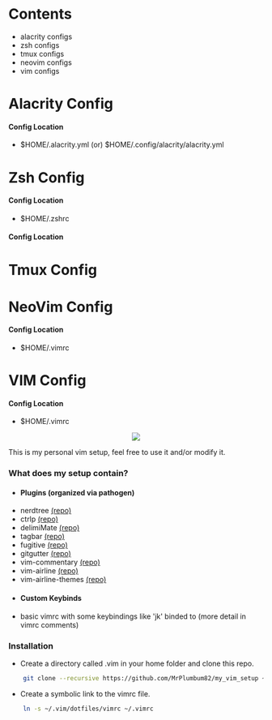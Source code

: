 # Contents
  - alacrity configs
  - zsh configs
  - tmux configs
  - neovim configs
  - vim configs

# Alacrity Config
#### Config Location
  - $HOME/.alacrity.yml (or) $HOME/.config/alacrity/alacrity.yml

# Zsh Config
#### Config Location
  - $HOME/.zshrc

#### Config Location
# Tmux Config

# NeoVim Config
#### Config Location
  - $HOME/.vimrc

# VIM Config
#### Config Location
  - $HOME/.vimrc

<p align="center">
  <img src="https://cloud.githubusercontent.com/assets/11234396/18296957/ad2a37fa-74c6-11e6-9041-3711078c8645.png"/>
</p>

This is my personal vim setup, feel free to use it and/or modify it.

### What does my setup contain?

  - #### Plugins (organized via pathogen)

* nerdtree [(repo)](https://github.com/scrooloose/nerdtree)
* ctrlp [(repo)](https://github.com/kien/ctrlp.vim)
* delimiMate [(repo)](https://github.com/Raimondi/delimitMate)
* tagbar [(repo)](https://github.com/majutsushi/tagbar)
* fugitive [(repo)](https://github.com/tpope/vim-fugitive)
* gitgutter [(repo)](https://github.com/airblade/vim-gitgutter)
* vim-commentary [(repo)](https://github.com/tpope/vim-commentary)
* vim-airline [(repo)](https://github.com/vim-airline/vim-airline)
* vim-airline-themes [(repo)](https://github.com/vim-airline/vim-airline-themes)

 - #### Custom Keybinds

* basic vimrc with some keybindings like 'jk' binded to <Esc> (more detail in vimrc comments)

### Installation

* Create a directory called .vim in your home folder and clone this repo.
```bash
	git clone --recursive https://github.com/MrPlumbum82/my_vim_setup ~/.vim
```

* Create a symbolic link to the vimrc file.
```bash
	ln -s ~/.vim/dotfiles/vimrc ~/.vimrc
```

